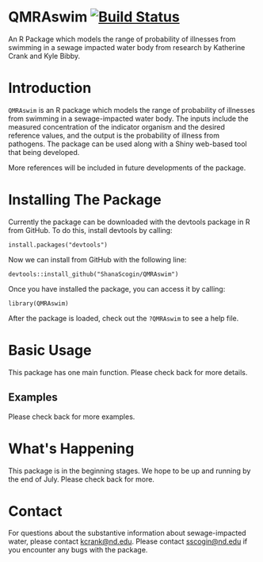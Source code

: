 # QMRAswim [![Build Status](https://travis-ci.com/ShanaScogin/QMRAswim.svg?branch=master)](https://travis-ci.com/ShanaScogin/QMRAswim)
An R Package which models the range of probability of illnesses from swimming in a sewage impacted water body from research by Katherine Crank and Kyle Bibby. 

# Introduction
`QMRAswim` is an R package which models the range of probability of illnesses from swimming in a sewage-impacted water body. The inputs include the measured concentration of the indicator organism and the desired reference values, and the output is the probability of illness from pathogens. The package can be used along with a Shiny web-based tool that being developed. 

More references will be included in future developments of the package.

# Installing The Package
Currently the package can be downloaded with the devtools package in R from GitHub. To do this, install devtools by calling:

```
install.packages("devtools")
```

Now we can install from GitHub with the following line:

```
devtools::install_github("ShanaScogin/QMRAswim")
```

Once you have installed the package, you can access it by calling:

```
library(QMRAswim)
```
After the package is loaded, check out the `?QMRAswim` to see a help file. 

# Basic Usage
This package has one main function. Please check back for more details.

## Examples
Please check back for more examples.

# What's Happening
This package is in the beginning stages. We hope to be up and running by the end of July. Please check back for more.

# Contact
For questions about the substantive information about sewage-impacted water, please contact kcrank@nd.edu. Please contact sscogin@nd.edu if you encounter any bugs with the package. 